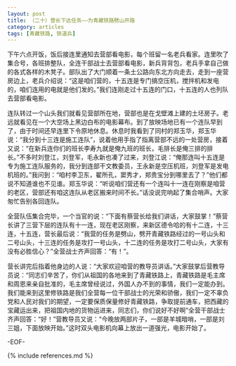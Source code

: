 ```yaml
---
layout: post
title: （二十）营长下达任务——为青藏铁路劈山开路
category: articles
tags: [青藏铁路, 铁道兵]
---
```


下午六点开饭，饭后接连里通知去营部看电影，每个班留一名老兵看家。连里吹了集合号，各班排整队，全连干部战士去营部看电影，新兵背背包，老兵手拿自己做的各式各样的木凳子。部队出了大门顺着一条土公路向东北方向走去，走到一座营房边上，老兵介绍说：“这是咱们营的，十五连是专门搞空压机，搅拌机和发电的，咱们连用的电就是他们发的。”我们连刚走过十五连的门口，十五连的人也列队去营部看电影。

连队转过一个山头我们就看见营部所在地，营部也是在戈壁滩上建的土坯房子。老远就看见在一个大空场上黑边白布的电影幕布。到了放映场地已有一个连队早到了，由于时间还早连里下令原地休息。休息时我看到了同村的郑玉华，郑玉华说：“我分到十三连是施工连队”，说着他用手指了指离营部不远的一处营房，接着又说：“在新兵连你们的班长李寿九就是俺九班的班长，毛排长是俺三排的排长。”不多时刘登江，刘登军，毛永新也凑了过来，刘登江说：“俺那连叫十五连是专为施工连队服务的，我分到连部干文教委员，王永新是空压机班，刘登军是发电机班的。”我问到：“咱村李卫东，翟所孔，窦秀才，郑贵宝分到哪里去了？”他们都说不知道谁也不见谁。郑玉华说：“听说咱们营还有一个连叫十一连在刚察是咱营的老区，营部还有咱这连队从老区搬来时间不长。”话没说完响起了集合哨声。大家匆忙告别各回连队。

全营队伍集合完毕，一个当官的说：“下面有蔡营长给我们讲话，大家鼓掌！”蔡营长讲了三营下层的连队有十一连，现在老区刚察，来新区德令哈的有十二连，十三连，十五连，营长最后说：“我营的任务是劈山，劈开青藏铁路经过的一号山头和二号山头，十三连的任务是攻打一号山头，十二连的任务是攻打二号山头，大家有没有必胜信心？”全营战士齐声回答：“有！”。

营长讲完后指着他身边的人说：“大家欢迎咱营的教导员讲话。”大家鼓掌后营教导员说：“同志们辛苦了，你们从祖国的各地来到了青藏铁路上，青藏铁路是毛主席和周恩来亲自批准的，毛主席曾经说过，外国人办不到的事情，我们一定能办到。我们能来到这里修铁路是我们全营每一位干部战士的光荣和骄傲，我们一定不辜负党和人民对我们的期望，一定要保质保量修好青藏铁路，争取提前通车，把西藏的宝藏运出来，把祖国内地的货物运进来，同志们，你们说好不好啊”全营干部战士齐声回答：“好！”营教导员又说：“今晚放两部片子，一部是羊城暗哨，一部是刘三姐，下面放映开始。”这时双头电影机向幕上放出一道强光，电影开始了。

-EOF-

{% include references.md %}
